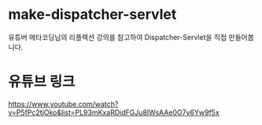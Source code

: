 # make-dispatcher-servlet
유튜버 메타코딩님의 리플렉션 강의를 참고하여 Dispatcher-Servlet을 직접 만들어봅니다.

# 유튜브 링크
https://www.youtube.com/watch?v=P5fPc2tjOko&list=PL93mKxaRDidFGJu8IWsAAe0O7y6Yw9f5x
